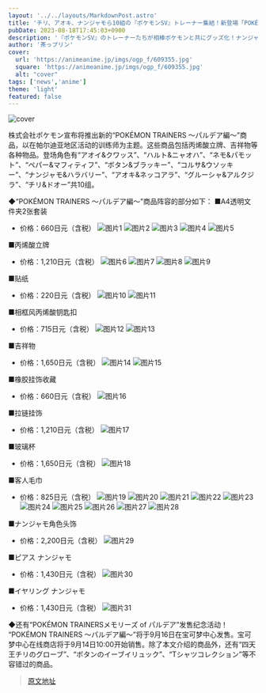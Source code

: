 ```yaml
---
layout: '../../layouts/MarkdownPost.astro'
title: 'チリ、アオキ、ナンジャモら10組の『ポケモンSV』トレーナー集結！新登場「POKÉMON TRAINERS ～パルデア編～」で相棒と仲良くグッズ化'
pubDate: 2023-08-18T17:45:03+0900
description: '『ポケモンSV』のトレーナーたちが相棒ポケモンと共にグッズ化！ナンジャモなりきりカチューシャ、チリのグローブなど気になるアイテム満載。'
author: '茶っプリン'
cover:
  url: 'https://animeanime.jp/imgs/ogp_f/609355.jpg'
  square: 'https://animeanime.jp/imgs/ogp_f/609355.jpg'
  alt: "cover"
tags: ['news','anime']
theme: 'light'
featured: false
---
```


![cover](https://animeanime.jp/imgs/ogp_f/609355.jpg)

株式会社ポケモン宣布将推出新的“POKÉMON TRAINERS ～パルデア編～”商品，以在帕尔迪亚地区活动的训练师为主题。这些商品包括丙烯酸立牌、吉祥物等各种物品。登场角色有“アオイ&クワッス”、“ハルト&ニャオハ”、“ネモ&パモット”、“ペパー&マフィティフ”、“ボタン&ブラッキー”、“コルサ&ウソッキー”、“ナンジャモ&ハラバリー”、“アオキ&ネッコアラ”、“グルーシャ&アルクジラ”、“チリ&ドオー”共10组。

◆“POKÉMON TRAINERS ～パルデア編～”商品阵容的部分如下：
■A4透明文件夹2张套装
- 价格：660日元（含税）
![图片1](/imgs/zoom/609439.jpg)
![图片2](/imgs/zoom/609440.jpg)
![图片3](/imgs/zoom/609441.jpg)
![图片4](/imgs/zoom/609442.jpg)
![图片5](/imgs/zoom/609443.jpg)

■丙烯酸立牌
- 价格：1,210日元（含税）
![图片6](/imgs/zoom/609444.jpg)
![图片7](/imgs/zoom/609445.jpg)
![图片8](/imgs/zoom/609446.jpg)
![图片9](/imgs/zoom/609447.jpg)

■贴纸
- 价格：220日元（含税）
![图片10](/imgs/zoom/609448.jpg)
![图片11](/imgs/zoom/609449.jpg)

■相框风丙烯酸钥匙扣
- 价格：715日元（含税）
![图片12](/imgs/zoom/609450.jpg)
![图片13](/imgs/zoom/609451.jpg)

■吉祥物
- 价格：1,650日元（含税）
![图片14](/imgs/zoom/609452.jpg)
![图片15](/imgs/zoom/609453.jpg)

■橡胶挂饰收藏
- 价格：660日元（含税）
![图片16](/imgs/zoom/609454.jpg)

■拉链挂饰
- 价格：1,210日元（含税）
![图片17](/imgs/zoom/609455.jpg)

■玻璃杯
- 价格：1,650日元（含税）
![图片18](/imgs/zoom/609456.jpg)

■客人毛巾
- 价格：825日元（含税）
![图片19](/imgs/zoom/609457.jpg)
![图片20](/imgs/zoom/609458.jpg)
![图片21](/imgs/zoom/609459.jpg)
![图片22](/imgs/zoom/609460.jpg)
![图片23](/imgs/zoom/609461.jpg)
![图片24](/imgs/zoom/609462.jpg)
![图片25](/imgs/zoom/609463.jpg)
![图片26](/imgs/zoom/609464.jpg)
![图片27](/imgs/zoom/609465.jpg)
![图片28](/imgs/zoom/609466.jpg)

■ナンジャモ角色头饰
- 价格：2,200日元（含税）
![图片29](/imgs/zoom/609467.jpg)

■ピアス ナンジャモ
- 价格：1,430日元（含税）
![图片30](/imgs/zoom/609468.jpg)

■イヤリング ナンジャモ
- 价格：1,430日元（含税）
![图片31](/imgs/zoom/609469.jpg)

◆还有“POKÉMON TRAINERSメモリーズ of パルデア”发售纪念活动！
“POKÉMON TRAINERS ～パルデア編～”将于9月16日在宝可梦中心发售。宝可梦中心在线商店将于9月14日10:00开始销售。除了本文介绍的商品外，还有“四天王チリのグローブ”、“ボタンのイーブイリュック”、“Tシャツコレクション”等不容错过的商品。

>[原文地址](https://animeanime.jp/article/2023/08/18/79346.html)  